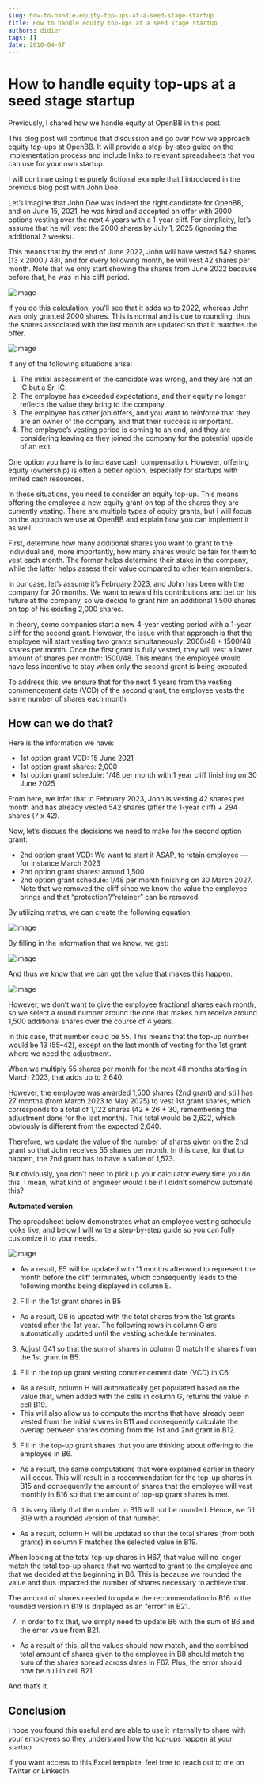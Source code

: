 ```yaml
---
slug: how-to-handle-equity-top-ups-at-a-seed-stage-startup
title: How to handle equity top-ups at a seed stage startup
authors: didier
tags: []
date: 2010-04-07
---
```


# How to handle equity top-ups at a seed stage startup

Previously, I shared how we handle equity at OpenBB in this post.

This blog post will continue that discussion and go over how we approach equity top-ups at OpenBB. It will provide a step-by-step guide on the implementation process and include links to relevant spreadsheets that you can use for your own startup.

I will continue using the purely fictional example that I introduced in the previous blog post with John Doe.

Let’s imagine that John Doe was indeed the right candidate for OpenBB, and on June 15, 2021, he was hired and accepted an offer with 2000 options vesting over the next 4 years with a 1-year cliff. For simplicity, let’s assume that he will vest the 2000 shares by July 1, 2025 (ignoring the additional 2 weeks).

This means that by the end of June 2022, John will have vested 542 shares (13 x 2000 / 48), and for every following month, he will vest 42 shares per month. Note that we only start showing the shares from June 2022 because before that, he was in his cliff period.

![image](https://github.com/Meg1211/my-website/assets/88618738/6072f982-94a0-43c1-8183-c62439569d22)

If you do this calculation, you’ll see that it adds up to 2022, whereas John was only granted 2000 shares. This is normal and is due to rounding, thus the shares associated with the last month are updated so that it matches the offer.

![image](https://github.com/Meg1211/my-website/assets/88618738/5df51c85-512a-4c7b-8c7b-838a13892a90)

If any of the following situations arise:

1. The initial assessment of the candidate was wrong, and they are not an IC but a Sr. IC.
2. The employee has exceeded expectations, and their equity no longer reflects the value they bring to the company.
3. The employee has other job offers, and you want to reinforce that they are an owner of the company and that their success is important.
4. The employee’s vesting period is coming to an end, and they are considering leaving as they joined the company for the potential upside of an exit.

One option you have is to increase cash compensation. However, offering equity (ownership) is often a better option, especially for startups with limited cash resources.

In these situations, you need to consider an equity top-up. This means offering the employee a new equity grant on top of the shares they are currently vesting. There are multiple types of equity grants, but I will focus on the approach we use at OpenBB and explain how you can implement it as well.

First, determine how many additional shares you want to grant to the individual and, more importantly, how many shares would be fair for them to vest each month. The former helps determine their stake in the company, while the latter helps assess their value compared to other team members.

In our case, let’s assume it’s February 2023, and John has been with the company for 20 months. We want to reward his contributions and bet on his future at the company, so we decide to grant him an additional 1,500 shares on top of his existing 2,000 shares.

In theory, some companies start a new 4-year vesting period with a 1-year cliff for the second grant. However, the issue with that approach is that the employee will start vesting two grants simultaneously: 2000/48 + 1500/48 shares per month. Once the first grant is fully vested, they will vest a lower amount of shares per month: 1500/48. This means the employee would have less incentive to stay when only the second grant is being executed.

To address this, we ensure that for the next 4 years from the vesting commencement date (VCD) of the second grant, the employee vests the same number of shares each month.

## How can we do that?

Here is the information we have:

- 1st option grant VCD: 15 June 2021
- 1st option grant shares: 2,000
- 1st option grant schedule: 1/48 per month with 1 year cliff finishing on 30 June 2025

From here, we infer that in February 2023, John is vesting 42 shares per month and has already vested 542 shares (after the 1-year cliff) + 294 shares (7 x 42).

Now, let’s discuss the decisions we need to make for the second option grant:

- 2nd option grant VCD: We want to start it ASAP, to retain employee — for instance March 2023
- 2nd option grant shares: around 1,500
- 2nd option grant schedule: 1/48 per month finishing on 30 March 2027. Note that we removed the cliff since we know the value the employee brings and that “protection”/”retainer” can be removed.

By utilizing maths, we can create the following equation:

![image](https://github.com/Meg1211/my-website/assets/88618738/6fef3777-e0f4-4f6b-8aec-2beda3548d9e)

By filling in the information that we know, we get:

![image](https://github.com/Meg1211/my-website/assets/88618738/b6a45d13-ba87-4483-b978-c134de992535)

And thus we know that we can get the value that makes this happen.

![image](https://github.com/Meg1211/my-website/assets/88618738/a59b01d5-ae2f-46b7-8fa1-2ca271c683d1)

However, we don’t want to give the employee fractional shares each month, so we select a round number around the one that makes him receive around 1,500 additional shares over the course of 4 years.

In this case, that number could be 55. This means that the top-up number would be 13 (55–42), except on the last month of vesting for the 1st grant where we need the adjustment.

When we multiply 55 shares per month for the next 48 months starting in March 2023, that adds up to 2,640.

However, the employee was awarded 1,500 shares (2nd grant) and still has 27 months (from March 2023 to May 2025) to vest 1st grant shares, which corresponds to a total of 1,122 shares (42 * 26 + 30, remembering the adjustment done for the last month). This total would be 2,622, which obviously is different from the expected 2,640.

Therefore, we update the value of the number of shares given on the 2nd grant so that John receives 55 shares per month. In this case, for that to happen, the 2nd grant has to have a value of 1,573.

But obviously, you don’t need to pick up your calculator every time you do this. I mean, what kind of engineer would I be if I didn’t somehow automate this?

**Automated version**

The spreadsheet below demonstrates what an employee vesting schedule looks like, and below I will write a step-by-step guide so you can fully customize it to your needs.

![image](https://github.com/Meg1211/my-website/assets/88618738/db55c35d-e5f3-4cfc-b200-5fe2f2690285)

- As a result, E5 will be updated with 11 months afterward to represent the month before the cliff terminates, which consequently leads to the following months being displayed in column E.

2. Fill in the 1st grant shares in B5

- As a result, G6 is updated with the total shares from the 1st grants vested after the 1st year. The following rows in column G are automatically updated until the vesting schedule terminates.

3. Adjust G41 so that the sum of shares in column G match the shares from the 1st grant in B5.

4. Fill in the top up grant vesting commencement date (VCD) in C6

- As a result, column H will automatically get populated based on the value that, when added with the cells in column G, returns the value in cell B19.
- This will also allow us to compute the months that have already been vested from the initial shares in B11 and consequently calculate the overlap between shares coming from the 1st and 2nd grant in B12.

5. Fill in the top-up grant shares that you are thinking about offering to the employee in B6.

- As a result, the same computations that were explained earlier in theory will occur. This will result in a recommendation for the top-up shares in B15 and consequently the amount of shares that the employee will vest monthly in B16 so that the amount of top-up grant shares is met.

6. It is very likely that the number in B16 will not be rounded. Hence, we fill B19 with a rounded version of that number.

- As a result, column H will be updated so that the total shares (from both grants) in column F matches the selected value in B19.

When looking at the total top-up shares in H67, that value will no longer match the total top-up shares that we wanted to grant to the employee and that we decided at the beginning in B6. This is because we rounded the value and thus impacted the number of shares necessary to achieve that.

The amount of shares needed to update the recommendation in B16 to the rounded version in B19 is displayed as an “error” in B21.

7. In order to fix that, we simply need to update B6 with the sum of B6 and the error value from B21.

- As a result of this, all the values should now match, and the combined total amount of shares given to the employee in B8 should match the sum of the shares spread across dates in F67. Plus, the error should now be null in cell B21.

And that’s it.

## Conclusion

I hope you found this useful and are able to use it internally to share with your employees so they understand how the top-ups happen at your startup.

If you want access to this Excel template, feel free to reach out to me on Twitter or LinkedIn.
